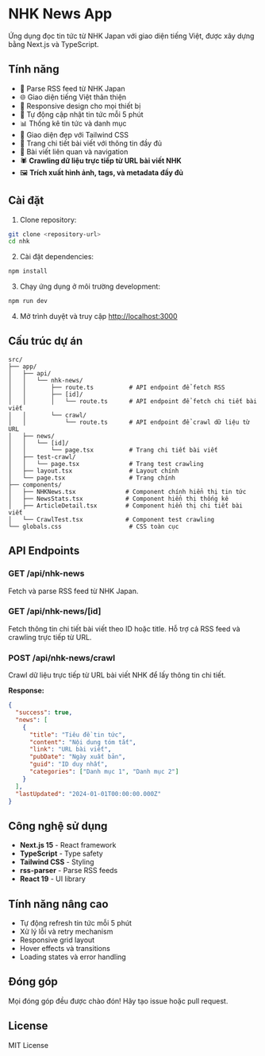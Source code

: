 # NHK News App

Ứng dụng đọc tin tức từ NHK Japan với giao diện tiếng Việt, được xây dựng bằng Next.js và TypeScript.

## Tính năng

- 📰 Parse RSS feed từ NHK Japan
- 🌐 Giao diện tiếng Việt thân thiện
- 📱 Responsive design cho mọi thiết bị
- 🔄 Tự động cập nhật tin tức mỗi 5 phút
- 📊 Thống kê tin tức và danh mục
- 🎨 Giao diện đẹp với Tailwind CSS
- 📖 Trang chi tiết bài viết với thông tin đầy đủ
- 🔗 Bài viết liên quan và navigation
- 🕷️ **Crawling dữ liệu trực tiếp từ URL bài viết NHK**
- 🖼️ **Trích xuất hình ảnh, tags, và metadata đầy đủ**

## Cài đặt

1. Clone repository:

```bash
git clone <repository-url>
cd nhk
```

2. Cài đặt dependencies:

```bash
npm install
```

3. Chạy ứng dụng ở môi trường development:

```bash
npm run dev
```

4. Mở trình duyệt và truy cập [http://localhost:3000](http://localhost:3000)

## Cấu trúc dự án

```
src/
├── app/
│   ├── api/
│   │   └── nhk-news/
│   │       ├── route.ts          # API endpoint để fetch RSS
│   │       ├── [id]/
│   │       │   └── route.ts      # API endpoint để fetch chi tiết bài viết
│   │       └── crawl/
│   │           └── route.ts      # API endpoint để crawl dữ liệu từ URL
│   ├── news/
│   │   └── [id]/
│   │       └── page.tsx          # Trang chi tiết bài viết
│   ├── test-crawl/
│   │   └── page.tsx              # Trang test crawling
│   ├── layout.tsx                # Layout chính
│   └── page.tsx                  # Trang chính
├── components/
│   ├── NHKNews.tsx              # Component chính hiển thị tin tức
│   ├── NewsStats.tsx            # Component hiển thị thống kê
│   ├── ArticleDetail.tsx        # Component hiển thị chi tiết bài viết
│   └── CrawlTest.tsx            # Component test crawling
└── globals.css                   # CSS toàn cục
```

## API Endpoints

### GET /api/nhk-news

Fetch và parse RSS feed từ NHK Japan.

### GET /api/nhk-news/[id]

Fetch thông tin chi tiết bài viết theo ID hoặc title. Hỗ trợ cả RSS feed và crawling trực tiếp từ URL.

### POST /api/nhk-news/crawl

Crawl dữ liệu trực tiếp từ URL bài viết NHK để lấy thông tin chi tiết.

**Response:**

```json
{
  "success": true,
  "news": [
    {
      "title": "Tiêu đề tin tức",
      "content": "Nội dung tóm tắt",
      "link": "URL bài viết",
      "pubDate": "Ngày xuất bản",
      "guid": "ID duy nhất",
      "categories": ["Danh mục 1", "Danh mục 2"]
    }
  ],
  "lastUpdated": "2024-01-01T00:00:00.000Z"
}
```

## Công nghệ sử dụng

- **Next.js 15** - React framework
- **TypeScript** - Type safety
- **Tailwind CSS** - Styling
- **rss-parser** - Parse RSS feeds
- **React 19** - UI library

## Tính năng nâng cao

- Tự động refresh tin tức mỗi 5 phút
- Xử lý lỗi và retry mechanism
- Responsive grid layout
- Hover effects và transitions
- Loading states và error handling

## Đóng góp

Mọi đóng góp đều được chào đón! Hãy tạo issue hoặc pull request.

## License

MIT License
